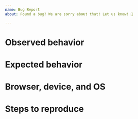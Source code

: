 ```yaml
---
name: Bug Report
about: Found a bug? We are sorry about that! Let us know! 🐛

---
```


# Observed behavior
<!--
What are you trying to do?
Describe what you think went wrong during this.
-->

# Expected behavior


# Browser, device, and OS
<!--
This is just to get a bit of context.
-->

# Steps to reproduce
<!--
Describe as much as you can the problem.
Please provide us scenario file, logs or anything you have that can help us to understand
-->
